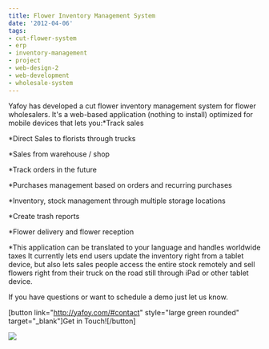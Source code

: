 ```yaml
---
title: Flower Inventory Management System
date: '2012-04-06'
tags:
- cut-flower-system
- erp
- inventory-management
- project
- web-design-2
- web-development
- wholesale-system
---
```


Yafoy has developed a cut flower inventory management system for flower wholesalers. It's a web-based application (nothing to install) optimized for mobile devices that lets you:*Track sales


*Direct Sales to florists through trucks

	
*Sales from warehouse / shop
	
*Track orders in the future

	
*Purchases management based on orders and recurring purchases

	
*Inventory, stock management through multiple storage locations

	
*Create trash reports

	
*Flower delivery and flower reception

	
*This application can be translated to your language and handles worldwide taxes
It currently lets end users update the inventory right from a tablet device, but also lets sales people access the entire stock remotely and sell flowers right from their truck on the road still through iPad or other tablet device.

If you have questions or want to schedule a demo just let us know.

[button link="http://yafoy.com/#contact" style="large green rounded" target="_blank"]Get in Touch![/button]


[![](http://blog.yafoy.com/wp-content/uploads/flower_inventory_management4-1024x613.png)](http://blog.yafoy.com/2012/04/flower-inventory-management-system/flower_inventory_management4/)
